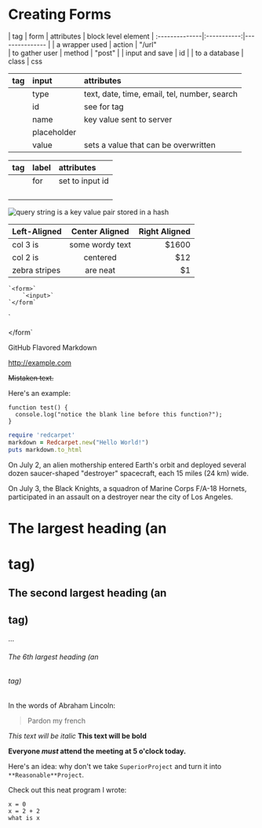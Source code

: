 # Creating Forms

| tag | form     | attributes  | block level element
| :--------------|:-----------:|--------------- |
| a wrapper used | action      | "/url"   
| to gather user | method      | "post"   | 
| input and save | id          | 
| to a database  | class       | css 

| tag | input | attributes  |
| :-----------|:------------|:---------------
|             | type        | text, date, time, email, tel, number, search 
|             | id          | see for tag
|             | name        | key value sent to server
|             | placeholder | 
|             | value       | sets a value that can be overwritten

| tag | label | attributes  |
| :-----------|:------------|:---------------
|             | for         | set to input id 
|             |             | 
|             | 
|             | 
|             | 

![query string is a key value pair stored in a hash](http://_the_query_string_made_up_of_a_key_value_pair.png)


| Left-Aligned  | Center Aligned  | Right Aligned |
| :------------ |:---------------:| -----:|
| col 3 is      | some wordy text | $1600 |
| col 2 is      | centered        |   $12 |
| zebra stripes | are neat        |    $1 |

```
`<form>`
    `<input>`
`</form`
```

`<form>

</form`



GitHub Flavored Markdown

http://example.com

~~Mistaken text.~~

Here's an example:

```
function test() {
  console.log("notice the blank line before this function?");
}
```

```ruby
require 'redcarpet'
markdown = Redcarpet.new("Hello World!")
puts markdown.to_html
```


On July 2, an alien mothership entered Earth's orbit and deployed several dozen saucer-shaped "destroyer" spacecraft, each 15 miles (24 km) wide.

On July 3, the Black Knights, a squadron of Marine Corps F/A-18 Hornets, participated in an assault on a destroyer near the city of Los Angeles.

# The largest heading (an <h1> tag)
## The second largest heading (an <h2> tag)
…
###### The 6th largest heading (an <h6> tag)

In the words of Abraham Lincoln:

> Pardon my french
> 

*This text will be italic*
**This text will be bold**

**Everyone _must_ attend the meeting at 5 o'clock today.**

Here's an idea: why don't we take `SuperiorProject` and turn it into `**Reasonable**Project`.

Check out this neat program I wrote:

```
x = 0
x = 2 + 2
what is x
```


